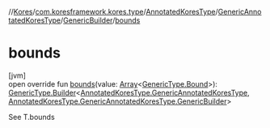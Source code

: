 //[Kores](../../../../../index.md)/[com.koresframework.kores.type](../../../index.md)/[AnnotatedKoresType](../../index.md)/[GenericAnnotatedKoresType](../index.md)/[GenericBuilder](index.md)/[bounds](bounds.md)

# bounds

[jvm]\
open override fun [bounds](bounds.md)(value: [Array](https://kotlinlang.org/api/latest/jvm/stdlib/kotlin/-array/index.html)<[GenericType.Bound](../../../-generic-type/-bound/index.md)>): [GenericType.Builder](../../../-generic-type/-builder/index.md)<[AnnotatedKoresType.GenericAnnotatedKoresType](../index.md), [AnnotatedKoresType.GenericAnnotatedKoresType.GenericBuilder](index.md)>

See T.bounds

